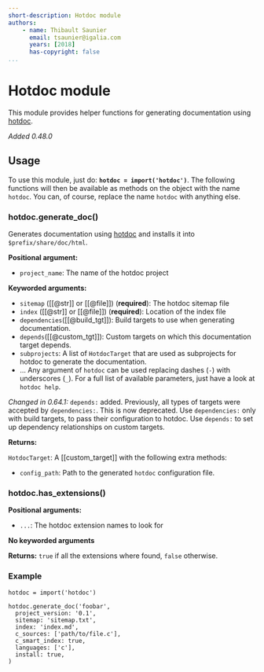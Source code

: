 ```yaml
---
short-description: Hotdoc module
authors:
    - name: Thibault Saunier
      email: tsaunier@igalia.com
      years: [2018]
      has-copyright: false
...
```


# Hotdoc module

This module provides helper functions for generating documentation using
[hotdoc].

*Added 0.48.0*

## Usage

To use this module, just do: **`hotdoc = import('hotdoc')`**. The
following functions will then be available as methods on the object
with the name `hotdoc`. You can, of course, replace the name `hotdoc`
with anything else.

### hotdoc.generate_doc()

Generates documentation using [hotdoc] and installs it into `$prefix/share/doc/html`.

**Positional argument:**

* `project_name`: The name of the hotdoc project

**Keyworded arguments:**

* `sitemap` ([[@str]] or [[@file]]) (**required**): The hotdoc sitemap file
* `index` ([[@str]] or [[@file]]) (**required**): Location of the index file
* `dependencies`([[@build_tgt]]): Build targets to use when generating documentation.
* `depends`([[@custom_tgt]]): Custom targets on which this documentation target depends.
* `subprojects`: A list of `HotdocTarget` that are used as subprojects for hotdoc to generate
  the documentation.
* ... Any argument of `hotdoc` can be used replacing dashes (`-`) with underscores (`_`).
  For a full list of available parameters, just have a look at `hotdoc help`.

*Changed in 0.64.1:* `depends:` added.
Previously, all types of targets were accepted by `dependencies:`.
This is now deprecated.
Use `dependencies:` only with build targets, to pass their configuration to hotdoc.
Use `depends:` to set up dependency relationships on custom targets.

**Returns:**

`HotdocTarget`: A [[custom_target]] with the
following extra methods:

* `config_path`: Path to the generated `hotdoc` configuration file.

### hotdoc.has_extensions()

**Positional arguments:**

* `...`: The hotdoc extension names to look for

**No keyworded arguments**

**Returns:** `true` if all the extensions where found, `false` otherwise.

### Example

``` meson
hotdoc = import('hotdoc')

hotdoc.generate_doc('foobar',
  project_version: '0.1',
  sitemap: 'sitemap.txt',
  index: 'index.md',
  c_sources: ['path/to/file.c'],
  c_smart_index: true,
  languages: ['c'],
  install: true,
)
```

[hotdoc]: https://hotdoc.github.io/
